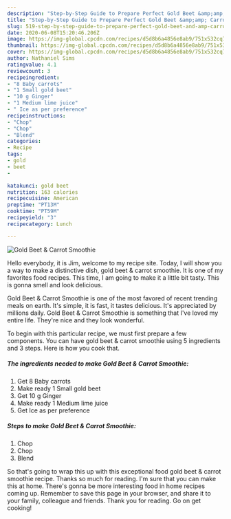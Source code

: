 ```yaml
---
description: "Step-by-Step Guide to Prepare Perfect Gold Beet &amp;amp; Carrot Smoothie"
title: "Step-by-Step Guide to Prepare Perfect Gold Beet &amp;amp; Carrot Smoothie"
slug: 519-step-by-step-guide-to-prepare-perfect-gold-beet-and-amp-carrot-smoothie
date: 2020-06-08T15:20:46.206Z
image: https://img-global.cpcdn.com/recipes/d5d8b6a4856e8ab9/751x532cq70/gold-beet-carrot-smoothie-recipe-main-photo.jpg
thumbnail: https://img-global.cpcdn.com/recipes/d5d8b6a4856e8ab9/751x532cq70/gold-beet-carrot-smoothie-recipe-main-photo.jpg
cover: https://img-global.cpcdn.com/recipes/d5d8b6a4856e8ab9/751x532cq70/gold-beet-carrot-smoothie-recipe-main-photo.jpg
author: Nathaniel Sims
ratingvalue: 4.1
reviewcount: 3
recipeingredient:
- "8 Baby carrots"
- "1 Small gold beet"
- "10 g Ginger"
- "1 Medium lime juice"
- " Ice as per preference"
recipeinstructions:
- "Chop"
- "Chop"
- "Blend"
categories:
- Recipe
tags:
- gold
- beet
- 

katakunci: gold beet  
nutrition: 163 calories
recipecuisine: American
preptime: "PT13M"
cooktime: "PT59M"
recipeyield: "3"
recipecategory: Lunch

---
```



![Gold Beet &amp; Carrot Smoothie](https://img-global.cpcdn.com/recipes/d5d8b6a4856e8ab9/751x532cq70/gold-beet-carrot-smoothie-recipe-main-photo.jpg)

Hello everybody, it is Jim, welcome to my recipe site. Today, I will show you a way to make a distinctive dish, gold beet &amp; carrot smoothie. It is one of my favorites food recipes. This time, I am going to make it a little bit tasty. This is gonna smell and look delicious.



Gold Beet &amp; Carrot Smoothie is one of the most favored of recent trending meals on earth. It's simple, it is fast, it tastes delicious. It's appreciated by millions daily. Gold Beet &amp; Carrot Smoothie is something that I've loved my entire life. They're nice and they look wonderful.


To begin with this particular recipe, we must first prepare a few components. You can have gold beet &amp; carrot smoothie using 5 ingredients and 3 steps. Here is how you cook that.

<!--inarticleads1-->

##### The ingredients needed to make Gold Beet &amp; Carrot Smoothie:

1. Get 8 Baby carrots
1. Make ready 1 Small gold beet
1. Get 10 g Ginger
1. Make ready 1 Medium lime juice
1. Get  Ice as per preference




<!--inarticleads2-->

##### Steps to make Gold Beet &amp; Carrot Smoothie:

1. Chop
1. Chop
1. Blend




So that's going to wrap this up with this exceptional food gold beet &amp; carrot smoothie recipe. Thanks so much for reading. I'm sure that you can make this at home. There's gonna be more interesting food in home recipes coming up. Remember to save this page in your browser, and share it to your family, colleague and friends. Thank you for reading. Go on get cooking!
